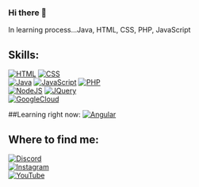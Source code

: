 ### Hi there 👋

<!--
**andreamartxx/andreamartxx** is a ✨ _special_ ✨ repository because its `README.md` (this file) appears on your GitHub profile. -->

In learning process...Java, HTML, CSS, PHP, JavaScript

## Skills:

[![HTML](https://img.shields.io/badge/HTML-FA7343?style=for-the-badge&logo=html5&logoColor=white&labelColor=101010)]()
[![CSS](https://img.shields.io/badge/CSS-339933?style=for-the-badge&logo=css3&logoColor=white&labelColor=101010)]()
</br>
[![Java](https://img.shields.io/badge/Java-F7DF1E?style=for-the-badge&logo=java&logoColor=white&labelColor=101010)]()
[![JavaScript](https://img.shields.io/badge/JavaScript-F7DF1E?style=for-the-badge&logo=javascript&logoColor=white&labelColor=101010)]()
[![PHP](https://img.shields.io/badge/PHP-777BB4?style=for-the-badge&logo=python&logoColor=white&labelColor=101010)]()
</br>
[![NodeJS](https://img.shields.io/badge/Node.js-43853D?style=for-the-badge&logo=node.js&logoColor=white)]()
[![JQuery](https://img.shields.io/badge/jQuery-0769AD?style=for-the-badge&logo=jquery&logoColor=white)]()
</br>
[![GoogleCloud](https://img.shields.io/badge/Google_Cloud-4285F4?style=for-the-badge&logo=google-cloud&logoColor=white)]()

##Learning right now:
[![Angular](https://img.shields.io/badge/Angular-DD0031?style=for-the-badge&logo=angular&logoColor=white)]()

## Where to find me:

[![Discord](https://img.shields.io/badge/Discord-@andreamartxx-33C4FF?style=for-the-badge&logo=discord&logoColor=FFFFFF&labelColor=FF5733)](https://discord.com/channels/@me)
</br>
[![Instagram](https://img.shields.io/badge/Instagram-@andreamartxx-FFE333?style=for-the-badge&logo=instagram&logoColor=E4405F&labelColor=33FFCA)](https://instagram.com/andreamartxx)</br>
[![YouTube](https://img.shields.io/badge/YouTube-@andreamartin-DA33FF?style=for-the-badge&logo=youtube&logoColor=FF0000&labelColor=FF5733)](https://www.youtube.com/channel/UCpFUJCDlNoYUD9HMKzFL3qg)

